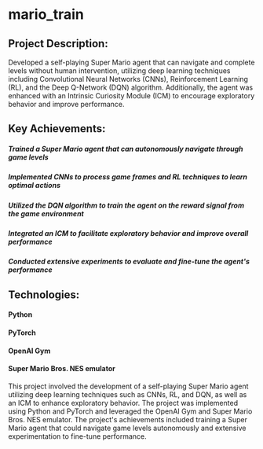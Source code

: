 # mario_train
## Project Description:
Developed a self-playing Super Mario agent that can navigate and complete levels without human intervention, utilizing deep learning techniques including Convolutional Neural Networks (CNNs), Reinforcement Learning (RL), and the Deep Q-Network (DQN) algorithm. Additionally, the agent was enhanced with an Intrinsic Curiosity Module (ICM) to encourage exploratory behavior and improve performance.

## Key Achievements:

##### Trained a Super Mario agent that can autonomously navigate through game levels
##### Implemented CNNs to process game frames and RL techniques to learn optimal actions
##### Utilized the DQN algorithm to train the agent on the reward signal from the game environment
##### Integrated an ICM to facilitate exploratory behavior and improve overall performance
##### Conducted extensive experiments to evaluate and fine-tune the agent's performance
## Technologies:

#### Python
#### PyTorch
#### OpenAI Gym
#### Super Mario Bros. NES emulator
This project involved the development of a self-playing Super Mario agent utilizing deep learning techniques such as CNNs, RL, and DQN, as well as an ICM to enhance exploratory behavior. The project was implemented using Python and PyTorch and leveraged the OpenAI Gym and Super Mario Bros. NES emulator. The project's achievements included training a Super Mario agent that could navigate game levels autonomously and extensive experimentation to fine-tune performance.
